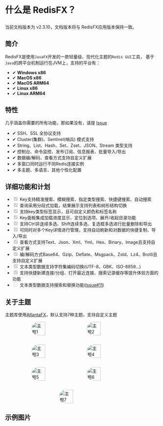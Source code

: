 <script setup>
import ImageWithTheme from '../.vitepress/components/ImageWithTheme.vue'
</script>

# 什么是 RedisFX？

<div class="tip custom-block" style="padding-top: 8px">
当前文档版本为 v2.3.10，文档版本将与 RedisFX应用版本保持一致。
</div>

## 简介
RedisFX是使用`JavaFX`开发的一款轻量级、现代化主题的`Redis GUI`工具，
基于`Java`的跨平台机制运行在JVM上，支持的平台有：



- &#x2714; **Windows x86**
- &#x2714; **MacOS x86**
- &#x2714; **MacOS ARM64**
- &#x2714; **Linux x86**
- &#x2714; **Linux ARM64**


## 特性
几乎涵盖你需要的所有功能，那如果没有，请提 [Issue](https://github.com/tanhuang2016/RedisFX/issues)

- &#x2714; SSH、SSL 全协议支持
- &#x2714; Cluster(集群)、Sentinel(哨兵) 模式支持
- &#x2714; String、List、Hash、Set、Zset、JSON、Stream 类型支持
- &#x2714; 控制台、命令监控、发布订阅、信息报表、批量导入/导出
- &#x2714; 数据编/解码、查看方式支持自定义扩展
- &#x2714; 多窗口同时运行不同Redis连接实例
- &#x2714; 多主题、多语言、其他个性化配置

## 详细功能和计划

<ul>
  <li><input type="checkbox" checked disabled> Key支持精准搜索、模糊搜索、指定类型搜索、快捷键搜索、自动搜索</li>
  <li><input type="checkbox" checked disabled> 查询采用分段式加载，结果展示支持列表和树形结构切换</li>
  <li><input type="checkbox" checked disabled> 支持key类型标签显示，且可自定义颜色和标签名称</li>
  <li><input type="checkbox" checked disabled> Key面板集成加载进度显示、定位到选项、展开/收起目录功能</li>
  <li><input type="checkbox" checked disabled> 支持Ctrl非连续多选、Shift连续多选、复选框多选进行批量删除和导出</li>
  <li><input type="checkbox" checked disabled> 可同时对多个Key详情进行管理，支持自动刷新和对数据的快捷复制、导入/导出</li>
  <li><input type="checkbox" checked disabled> 查看方式支持Text、Json、Xml、Yml、Hex、Binary、Image且支持自定义扩展</li>
  <li><input type="checkbox" checked disabled> 编/解码方式Base64、Gzip、Deflate、Msgpack、Zstd、Lz4、Brotli且支持自定义扩展</li>
  <li><input type="checkbox" checked disabled> 文本类型数据支持字符集编码切换(UTF-8、GBK、ISO-8859...)</li>
  <li><input type="checkbox" checked disabled> 支持快捷新建连接/分组、打开最近连接、搜索记录缓存等提升体验方面的功能</li>
<li><input type="checkbox" disabled> 文本类型数据支持搜索和替换功能(<a href="https://github.com/tanhuang2016/RedisFX/issues/11">Issue#11</a>)</li>

</ul>

## 关于主题
主题库使用[AtlantaFX](https://github.com/mkpaz/atlantafx)，默认支持7种主题，支持自定义主题
<br>
<div style="display: flex; flex-wrap: wrap; justify-content: center; gap: 30px;">
  <img src="/png/theme/theme-primer-light.png" alt="主题1" style="width: 30%; height: auto;border-radius: 30px;">
  <img src="/png/theme/theme-primer-dark.png" alt="主题2" style="width: 30%; height: auto;border-radius: 30px;">
  <img src="/png/theme/theme-nord-light.png" alt="主题3" style="width: 30%; height: auto;border-radius: 30px;">
  <img src="/png/theme/theme-nord-dark.png" alt="主题4" style="width: 30%; height: auto;border-radius: 30px;">
  <img src="/png/theme/theme-cupertino-light.png" alt="主题5" style="width: 30%; height: auto;border-radius: 30px;">
  <img src="/png/theme/theme-cupertino-dark.png" alt="主题6" style="width: 30%; height: auto;border-radius: 30px;">
  <img src="/png/theme/theme-dracula.png" alt="主题7" style="width: 30%; height: auto;border-radius: 30px;">
</div>

## 示例图片

<ImageWithTheme 
  light-src="/png/introduction/zh/example.png"
  dark-src="/png/introduction/zh/example_dark.png"
  alt="示例图片"
  margin="10px 10px 10px 10px"
/>